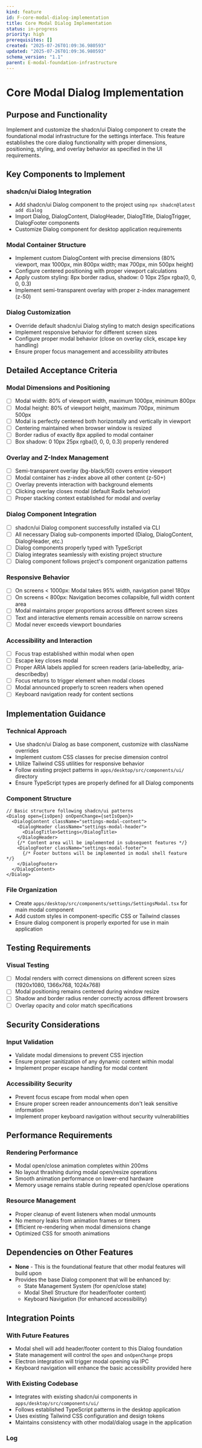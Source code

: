 ```yaml
---
kind: feature
id: F-core-modal-dialog-implementation
title: Core Modal Dialog Implementation
status: in-progress
priority: high
prerequisites: []
created: "2025-07-26T01:09:36.980593"
updated: "2025-07-26T01:09:36.980593"
schema_version: "1.1"
parent: E-modal-foundation-infrastructure
---
```


# Core Modal Dialog Implementation

## Purpose and Functionality

Implement and customize the shadcn/ui Dialog component to create the foundational modal infrastructure for the settings interface. This feature establishes the core dialog functionality with proper dimensions, positioning, styling, and overlay behavior as specified in the UI requirements.

## Key Components to Implement

### shadcn/ui Dialog Integration

- Add shadcn/ui Dialog component to the project using `npx shadcn@latest add dialog`
- Import Dialog, DialogContent, DialogHeader, DialogTitle, DialogTrigger, DialogFooter components
- Customize Dialog component for desktop application requirements

### Modal Container Structure

- Implement custom DialogContent with precise dimensions (80% viewport, max 1000px, min 800px width; max 700px, min 500px height)
- Configure centered positioning with proper viewport calculations
- Apply custom styling: 8px border radius, shadow: 0 10px 25px rgba(0, 0, 0, 0.3)
- Implement semi-transparent overlay with proper z-index management (z-50)

### Dialog Customization

- Override default shadcn/ui Dialog styling to match design specifications
- Implement responsive behavior for different screen sizes
- Configure proper modal behavior (close on overlay click, escape key handling)
- Ensure proper focus management and accessibility attributes

## Detailed Acceptance Criteria

### Modal Dimensions and Positioning

- [ ] Modal width: 80% of viewport width, maximum 1000px, minimum 800px
- [ ] Modal height: 80% of viewport height, maximum 700px, minimum 500px
- [ ] Modal is perfectly centered both horizontally and vertically in viewport
- [ ] Centering maintained when browser window is resized
- [ ] Border radius of exactly 8px applied to modal container
- [ ] Box shadow: 0 10px 25px rgba(0, 0, 0, 0.3) properly rendered

### Overlay and Z-Index Management

- [ ] Semi-transparent overlay (bg-black/50) covers entire viewport
- [ ] Modal container has z-index above all other content (z-50+)
- [ ] Overlay prevents interaction with background elements
- [ ] Clicking overlay closes modal (default Radix behavior)
- [ ] Proper stacking context established for modal and overlay

### Dialog Component Integration

- [ ] shadcn/ui Dialog component successfully installed via CLI
- [ ] All necessary Dialog sub-components imported (Dialog, DialogContent, DialogHeader, etc.)
- [ ] Dialog components properly typed with TypeScript
- [ ] Dialog integrates seamlessly with existing project structure
- [ ] Dialog component follows project's component organization patterns

### Responsive Behavior

- [ ] On screens < 1000px: Modal takes 95% width, navigation panel 180px
- [ ] On screens < 800px: Navigation becomes collapsible, full width content area
- [ ] Modal maintains proper proportions across different screen sizes
- [ ] Text and interactive elements remain accessible on narrow screens
- [ ] Modal never exceeds viewport boundaries

### Accessibility and Interaction

- [ ] Focus trap established within modal when open
- [ ] Escape key closes modal
- [ ] Proper ARIA labels applied for screen readers (aria-labelledby, aria-describedby)
- [ ] Focus returns to trigger element when modal closes
- [ ] Modal announced properly to screen readers when opened
- [ ] Keyboard navigation ready for content sections

## Implementation Guidance

### Technical Approach

- Use shadcn/ui Dialog as base component, customize with className overrides
- Implement custom CSS classes for precise dimension control
- Utilize Tailwind CSS utilities for responsive behavior
- Follow existing project patterns in `apps/desktop/src/components/ui/` directory
- Ensure TypeScript types are properly defined for all Dialog components

### Component Structure

```tsx
// Basic structure following shadcn/ui patterns
<Dialog open={isOpen} onOpenChange={setIsOpen}>
  <DialogContent className="settings-modal-content">
    <DialogHeader className="settings-modal-header">
      <DialogTitle>Settings</DialogTitle>
    </DialogHeader>
    {/* Content area will be implemented in subsequent features */}
    <DialogFooter className="settings-modal-footer">
      {/* Footer buttons will be implemented in modal shell feature */}
    </DialogFooter>
  </DialogContent>
</Dialog>
```

### File Organization

- Create `apps/desktop/src/components/settings/SettingsModal.tsx` for main modal component
- Add custom styles in component-specific CSS or Tailwind classes
- Ensure dialog component is properly exported for use in main application

## Testing Requirements

### Visual Testing

- [ ] Modal renders with correct dimensions on different screen sizes (1920x1080, 1366x768, 1024x768)
- [ ] Modal positioning remains centered during window resize
- [ ] Shadow and border radius render correctly across different browsers
- [ ] Overlay opacity and color match specifications

## Security Considerations

### Input Validation

- Validate modal dimensions to prevent CSS injection
- Ensure proper sanitization of any dynamic content within modal
- Implement proper escape handling for modal content

### Accessibility Security

- Prevent focus escape from modal when open
- Ensure proper screen reader announcements don't leak sensitive information
- Implement proper keyboard navigation without security vulnerabilities

## Performance Requirements

### Rendering Performance

- Modal open/close animation completes within 200ms
- No layout thrashing during modal open/resize operations
- Smooth animation performance on lower-end hardware
- Memory usage remains stable during repeated open/close operations

### Resource Management

- Proper cleanup of event listeners when modal unmounts
- No memory leaks from animation frames or timers
- Efficient re-rendering when modal dimensions change
- Optimized CSS for smooth animations

## Dependencies on Other Features

- **None** - This is the foundational feature that other modal features will build upon
- Provides the base Dialog component that will be enhanced by:
  - State Management System (for open/close state)
  - Modal Shell Structure (for header/footer content)
  - Keyboard Navigation (for enhanced accessibility)

## Integration Points

### With Future Features

- Modal shell will add header/footer content to this Dialog foundation
- State management will control the `open` and `onOpenChange` props
- Electron integration will trigger modal opening via IPC
- Keyboard navigation will enhance the basic accessibility provided here

### With Existing Codebase

- Integrates with existing shadcn/ui components in `apps/desktop/src/components/ui/`
- Follows established TypeScript patterns in the desktop application
- Uses existing Tailwind CSS configuration and design tokens
- Maintains consistency with other modal/dialog usage in the application

### Log
